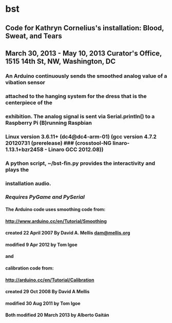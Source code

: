 # bst
## Code for Kathryn Cornelius's installation: Blood, Sweat, and Tears
## March 30, 2013 - May 10, 2013 Curator's Office, 1515 14th St, NW, Washington, DC
### An Arduino continuously sends the smoothed analog value of a vibation sensor
### attached to the hanging system for the dress that is the centerpiece of the 
### exhibition. The analog signal is sent via Serial.println() to a Raspberry Pi (B)running Raspbian
### Linux version 3.6.11+ (dc4@dc4-arm-01) (gcc version 4.7.2 20120731 (prerelease) ### (crosstool-NG linaro-1.13.1+bzr2458 - Linaro GCC 2012.08))
### A python script, ~/bst-fin.py provides the interactivity and plays the
### installation audio.
### _Requires PyGame and PySerial_

#### The Arduino code uses smoothing code from:
#### http://www.arduino.cc/en/Tutorial/Smoothing
#### created 22 April 2007 By David A. Mellis  <dam@mellis.org>
#### modified 9 Apr 2012 by Tom Igoe
#### and 
#### calibration code from:
#### http://arduino.cc/en/Tutorial/Calibration
#### created 29 Oct 2008 By David A Mellis
#### modified 30 Aug 2011 by Tom Igoe
#### Both modified 20 March 2013 by Alberto Gaitán

